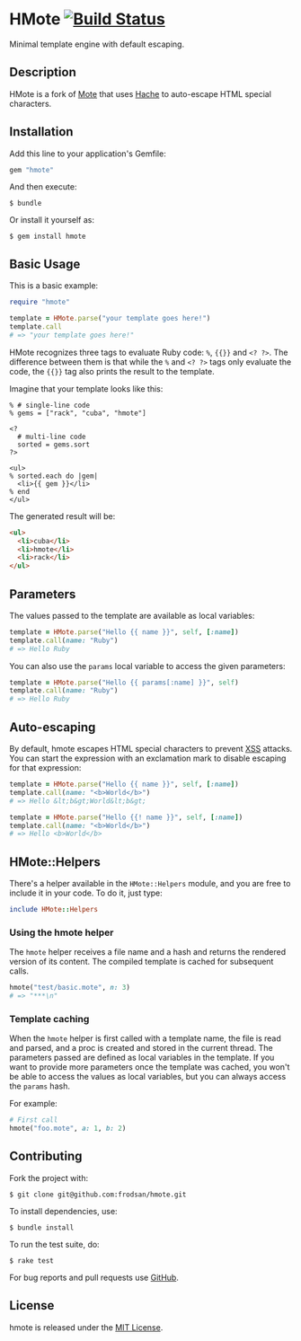 HMote [![Build Status](https://travis-ci.org/frodsan/hmote.svg)](https://travis-ci.org/frodsan/hmote)
=====

Minimal template engine with default escaping.

Description
-----------

HMote is a fork of [Mote][mote] that uses [Hache][hache]
to auto-escape HTML special characters.

Installation
------------

Add this line to your application's Gemfile:

```ruby
gem "hmote"
```

And then execute:

```
$ bundle
```

Or install it yourself as:

```
$ gem install hmote
```

Basic Usage
-----------

This is a basic example:

```ruby
require "hmote"

template = HMote.parse("your template goes here!")
template.call
# => "your template goes here!"
```

HMote recognizes three tags to evaluate Ruby code: `%`, `{{}}` and `<? ?>`.
The difference between them is that while the `%` and `<? ?>` tags only
evaluate the code, the `{{}}` tag also prints the result to the template.

Imagine that your template looks like this:

```
% # single-line code
% gems = ["rack", "cuba", "hmote"]

<?
  # multi-line code
  sorted = gems.sort
?>

<ul>
% sorted.each do |gem|
  <li>{{ gem }}</li>
% end
</ul>
```

The generated result will be:

```html
<ul>
  <li>cuba</li>
  <li>hmote</li>
  <li>rack</li>
</ul>
```

Parameters
----------

The values passed to the template are available as local variables:

```ruby
template = HMote.parse("Hello {{ name }}", self, [:name])
template.call(name: "Ruby")
# => Hello Ruby
```

You can also use the `params` local variable to access the given
parameters:

```ruby
template = HMote.parse("Hello {{ params[:name] }}", self)
template.call(name: "Ruby")
# => Hello Ruby
```

Auto-escaping
-------------

By default, hmote escapes HTML special characters to prevent [XSS][xss]
attacks. You can start the expression with an exclamation mark to disable
escaping for that expression:

```ruby
template = HMote.parse("Hello {{ name }}", self, [:name])
template.call(name: "<b>World</b>")
# => Hello &lt;b&gt;World&lt;b&gt;

template = HMote.parse("Hello {{! name }}", self, [:name])
template.call(name: "<b>World</b>")
# => Hello <b>World</b>
```

HMote::Helpers
--------------

There's a helper available in the `HMote::Helpers` module, and you are
free to include it in your code. To do it, just type:

```ruby
include HMote::Helpers
```

### Using the hmote helper

The `hmote` helper receives a file name and a hash and returns the rendered
version of its content. The compiled template is cached for subsequent calls.

```ruby
hmote("test/basic.mote", n: 3)
# => "***\n"
```

### Template caching

When the `hmote` helper is first called with a template name, the
file is read and parsed, and a proc is created and stored in the
current thread. The parameters passed are defined as local variables
in the template. If you want to provide more parameters once the template
was cached, you won't be able to access the values as local variables,
but you can always access the `params` hash.

For example:

```ruby
# First call
hmote("foo.mote", a: 1, b: 2)
```

Contributing
------------

Fork the project with:

```
$ git clone git@github.com:frodsan/hmote.git
```

To install dependencies, use:

```
$ bundle install
```

To run the test suite, do:

```
$ rake test
```

For bug reports and pull requests use [GitHub][issues].

License
-------

hmote is released under the [MIT License][mit].

[mit]: http://www.opensource.org/licenses/MIT
[mote]: https://github.com/soveran/mote
[hache]: https://github.com/frodsan/hache
[issues]: https://github.com/frodsan/hmote/issues
[xss]: http://en.wikipedia.org/wiki/Cross-Site_Scripting
